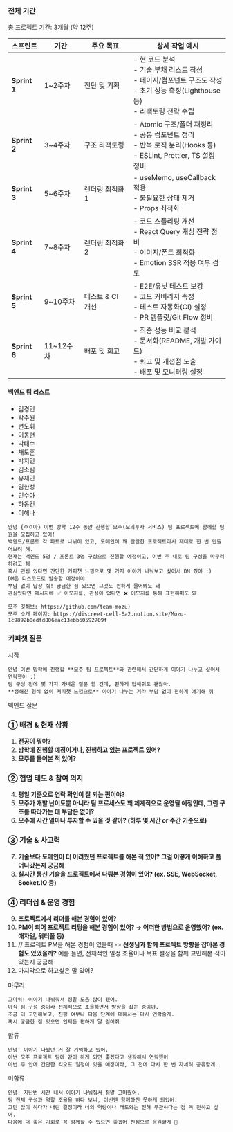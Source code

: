 
### 전체 기간

총 프로젝트 기간: 3개월 (약 12주)

| 스프린트         | 기간      | 주요 목표       | 상세 작업 예시                                                                                     |
| ------------ | ------- | ----------- | -------------------------------------------------------------------------------------------- |
| **Sprint 1** | 1~2주차   | 진단 및 기획     | - 현 코드 분석<br>- 기술 부채 리스트 작성<br>- 페이지/컴포넌트 구조도 작성<br>- 초기 성능 측정(Lighthouse 등)<br>- 리팩토링 전략 수립 |
| **Sprint 2** | 3~4주차   | 구조 리팩토링     | - Atomic 구조/폴더 재정리<br>- 공통 컴포넌트 정리<br>- 반복 로직 분리(Hooks 등)<br>- ESLint, Prettier, TS 설정 정비    |
| **Sprint 3** | 5~6주차   | 렌더링 최적화 1   | - useMemo, useCallback 적용<br>- 불필요한 상태 제거<br>- Props 최적화                                     |
| **Sprint 4** | 7~8주차   | 렌더링 최적화 2   | - 코드 스플리팅 개선<br>- React Query 캐싱 전략 정비<br>- 이미지/폰트 최적화<br>- Emotion SSR 적용 여부 검토             |
| **Sprint 5** | 9~10주차  | 테스트 & CI 개선 | - E2E/유닛 테스트 보강<br>- 코드 커버리지 측정<br>- 테스트 자동화(CI) 설정<br>- PR 템플릿/Git Flow 정비                  |
| **Sprint 6** | 11~12주차 | 배포 및 회고     | - 최종 성능 비교 분석<br>- 문서화(README, 개발 가이드)<br>- 회고 및 개선점 도출<br>- 배포 및 모니터링 설정                    |

#### 백엔드 팀 리스트

- 김경민
- 박주원
- 변도휘
- 이동현
- 박태수
- 채도훈
- 박지민
- 김소림
- 유재민
- 임한성
- 민수아
- 하동건
- 이해나

```
안녕 {ㅇㅇ아} 이번 방학 12주 동안 진행할 모주(모의투자 서비스) 팀 프로젝트에 함께할 팀원을 모집하고 있어!
백엔드/프론트 각 파트로 나뉘어 있고, 도메인이 꽤 탄탄한 프로젝트라서 제대로 한 번 만들어보려 해.
현재는 백엔드 5명 / 프론트 3명 구성으로 진행할 예정이고, 이번 주 내로 팀 구성을 마무리하려고 해
혹시 관심 있다면 간단한 커피챗 느낌으로 몇 가지 이야기 나눠보고 싶어서 DM 줬어 :)
DM은 디스코드로 발송할 예정이야
부담 없이 답장 줘! 궁금한 점 있으면 그것도 편하게 물어봐도 돼
관심있다면 메시지에 ✅ 이모지를, 관심이 없다면 ❌ 이모지를 통해 표현해줘도 돼

모주 깃허브: https://github.com/team-mozu)
모주 소개 페이지: https://discreet-cell-6a2.notion.site/Mozu-1c9892b0edfd806eac13ebb60592709f
```

### 커피챗 질문

시작
```
안녕 이번 방학에 진행할 **모주 팀 프로젝트**와 관련해서 간단하게 이야기 나누고 싶어서 연락했어 :)
팀 구성 전에 몇 가지 가벼운 질문 할 건데, 편하게 답해줘도 괜찮아.
**정해진 형식 없이 커피챗 느낌으로** 이야기 나누는 거라 부담 없이 편하게 얘기해 줘
```

백엔드 질문
### ① **배경 & 현재 상황**

1. **전공이 뭐야?**
2. **방학에 진행할 예정이거나, 진행하고 있는 프로젝트 있어?**
3. **모주를 들어본 적 있어?**

### ② **협업 태도 & 참여 의지**

4. **평일 기준으로 연락 확인이 잘 되는 편이야?**
5. **모주가 개발 난이도뿐 아니라 팀 프로세스도 꽤 체계적으로 운영될 예정인데, 그런 구조를 따라가는 데 부담은 없어?**
6. **모주에 시간 얼마나 투자할 수 있을 것 같아? (하루 몇 시간 or 주간 기준으로)**

### ③ **기술 & 사고력**

7. **기술보다 도메인이 더 어려웠던 프로젝트를 해본 적 있어? 그걸 어떻게 이해하고 풀어나갔는지 궁금해**
8. **실시간 통신 기술을 프로젝트에서 다뤄본 경험이 있어? (ex. SSE, WebSocket, Socket.IO 등)**

### ④ **리더십 & 운영 경험**

9. **프로젝트에서 리더를 해본 경험이 있어?**
10. **PM이 되어 프로젝트 리딩을 해본 경험이 있어? → 어떠한 방법으로 운영했어? (ex. 애자일, 워터폴 등)**
11. // 프로젝트 PM을 해본 경험이 있을때 -> **선생님과 함께 프로젝트 방향을 잡아본 경험도 있었을까?**
    예를 들면, 전체적인 일정 조율이나 목표 설정을 함께 고민해본 적이 있는지 궁금해
12. 마지막으로 하고싶은 말 있어?


마무리
```
고마워! 이야기 나눠줘서 정말 도움 많이 됐어.
아직 팀 구성 중이라 전체적으로 조율하면서 방향을 잡는 중이야.
조금 더 고민해보고, 진행 여부나 다음 단계에 대해서는 다시 연락줄게.
혹시 궁금한 점 있으면 언제든 편하게 말 걸어줘
```

합류
```
안녕! 이야기 나눴던 거 잘 기억하고 있어.
이번 모주 프로젝트 팀에 같이 하게 되면 좋겠다고 생각해서 연락했어
이번 주 안에 간단한 킥오프 일정이 있을 예정이라, 그 전에 다시 한 번 자세히 공유할게.
```

미합류
```
안녕! 지난번 시간 내서 이야기 나눠줘서 정말 고마웠어.
팀 전체 구성과 역할 조율을 하다 보니, 이번엔 함께하진 못하게 되었어.
고민 많이 하다가 내린 결정이라 너의 역량이나 태도와는 전혀 무관하다는 점 꼭 전하고 싶어.
다음에 더 좋은 기회로 꼭 함께할 수 있으면 좋겠어 진심으로 응원할게 🙏
```